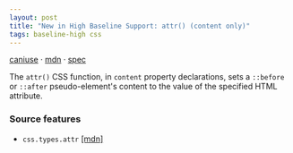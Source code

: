 ```yaml
---
layout: post
title: "New in High Baseline Support: attr() (content only)"
tags: baseline-high css
---
```


[caniuse](https://caniuse.com/?search=attr-contents) · [mdn](https://developer.mozilla.org/en-US/search?q=attr() (content only)) · [spec](https://drafts.csswg.org/css-values-5/#attr-notation)

The `attr()` CSS function, in `content` property declarations, sets a `::before` or `::after` pseudo-element's content to the value of the specified HTML attribute.

### Source features

- ``css.types.attr`` [[mdn]](https://developer.mozilla.org/en-US/search?q=css.types.attr)

